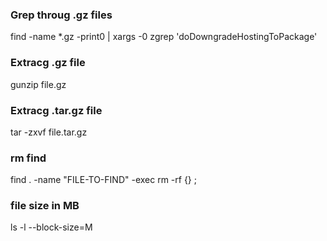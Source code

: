 ### Grep throug .gz files
find -name \*.gz -print0 | xargs -0 zgrep 'doDowngradeHostingToPackage'

### Extracg .gz file
gunzip file.gz

### Extracg .tar.gz file
tar -zxvf file.tar.gz

### rm find
find . -name "FILE-TO-FIND" -exec rm -rf {} \;

### file size in MB
ls -l --block-size=M
